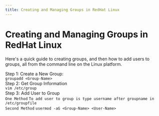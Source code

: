 ```yaml
---
title: Creating and Managing Groups in RedHat Linux
---
```


# Creating and Managing Groups in RedHat Linux

Here's a quick guide to creating groups, and then how to add users to groups, all from the command line on the Linux platform.

Step 1: Create a New Group:<br>
```groupadd <Group-Name>```<br>
Step 2: Get Group Information<br>
```vim /etc/group```<br>
Step 3: Add User to Group<br>
```One Method``` ```To add user to group is type username after groupname in /etc/groupfile```<br>
```Second Method```
```usermod -aG <Group-Name> <User-Name>```
